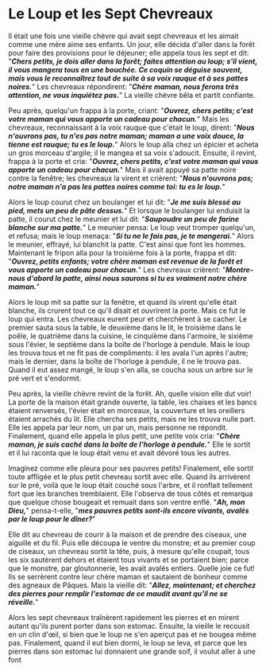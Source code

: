 # Le Loup et les Sept Chevreaux

Il était une fois une vieille chèvre qui avait sept chevreaux et les aimait comme une mère aime ses enfants. Un jour, elle décida d'aller dans la forêt pour faire des provisions pour le déjeuner; elle appela tous les sept et dit: "***Chers petits, je dois aller dans la forêt; faites attention au loup; s'il vient, il vous mangera tous en une bouchée. Ce coquin se déguise souvent, mais vous le reconnaîtrez tout de suite à sa voix rauque et à ses pattes noires.***" Les chevreaux répondirent: "***Chère maman, nous ferons très attention, ne vous inquiétez pas.***" La vieille chèvre bêla et partit confiante.

Peu après, quelqu'un frappa à la porte, criant: "***Ouvrez, chers petits; c'est votre maman qui vous apporte un cadeau pour chacun.***" Mais les chevreaux, reconnaissant à la voix rauque que c'était le loup, dirent: "***Nous n'ouvrons pas, tu n'es pas notre maman; maman a une voix douce, la tienne est rauque; tu es le loup.***" Alors le loup alla chez un épicier et acheta un gros morceau d'argile; il le mangea et sa voix s'adoucit. Ensuite, il revint, frappa à la porte et cria: "***Ouvrez, chers petits, c'est votre maman qui vous apporte un cadeau pour chacun.***" Mais il avait appuyé sa patte noire contre la fenêtre; les chevreaux la virent et crièrent: "***Nous n'ouvrons pas; notre maman n'a pas les pattes noires comme toi: tu es le loup.***"

Alors le loup courut chez un boulanger et lui dit: "***Je me suis blessé au pied, mets un peu de pâte dessus.***" Et lorsque le boulanger lui enduisit la patte, il courut chez le meunier et lui dit: "***Saupoudre un peu de farine blanche sur ma patte.***" Le meunier pensa: Le loup veut tromper quelqu'un, et refusa; mais le loup menaça: "***Si tu ne le fais pas, je te mangerai.***" Alors le meunier, effrayé, lui blanchit la patte. C'est ainsi que font les hommes. Maintenant le fripon alla pour la troisième fois à la porte, frappa et dit: "***Ouvrez, petits enfants; votre chère maman est revenue de la forêt et vous apporte un cadeau pour chacun.***" Les chevreaux crièrent: "***Montre-nous d'abord la patte, ainsi nous saurons si tu es vraiment notre chère maman.***"

Alors le loup mit sa patte sur la fenêtre, et quand ils virent qu'elle était blanche, ils crurent tout ce qu'il disait et ouvrirent la porte. Mais ce fut le loup qui entra. Les chevreaux eurent peur et cherchèrent à se cacher. Le premier sauta sous la table, le deuxième dans le lit, le troisième dans le poêle, le quatrième dans la cuisine, le cinquième dans l'armoire, le sixième sous l'évier, le septième dans la boîte de l'horloge à pendule. Mais le loup les trouva tous et ne fit pas de compliments: il les avala l'un après l'autre; mais le dernier, dans la boîte de l'horloge à pendule, il ne le trouva pas. Quand il eut assez mangé, le loup s'en alla, se coucha sous un arbre sur le pré vert et s'endormit.

Peu après, la vieille chèvre revint de la forêt. Ah, quelle vision elle dut voir! La porte de la maison était grande ouverte, la table, les chaises et les bancs étaient renversés, l'évier était en morceaux, la couverture et les oreillers étaient arrachés du lit. Elle chercha ses petits, mais ne les trouva nulle part. Elle les appela par leur nom, un par un, mais personne ne répondit. Finalement, quand elle appela le plus petit, une petite voix cria: "***Chère maman, je suis caché dans la boîte de l'horloge à pendule.***" Elle le sortit et il lui raconta que le loup était venu et avait dévoré tous les autres.

Imaginez comme elle pleura pour ses pauvres petits! Finalement, elle sortit toute affligée et le plus petit chevreau sortit avec elle. Quand ils arrivèrent sur le pré, voilà que le loup était couché sous l'arbre, et il ronflait tellement fort que les branches tremblaient. Elle l'observa de tous côtés et remarqua que quelque chose bougeait et remuait dans son ventre enflé. "***Ah, mon Dieu,***" pensa-t-elle, "***mes pauvres petits sont-ils encore vivants, avalés par le loup pour le dîner?***"

Elle dit au chevreau de courir à la maison et de prendre des ciseaux, une aiguille et du fil. Puis elle découpa le ventre du monstre; et au premier coup de ciseaux, un chevreau sortit la tête, puis, à mesure qu'elle coupait, tous les six sautèrent dehors et étaient tous vivants et se portaient bien; parce que le monstre, par gloutonnerie, les avait avalés entiers. Quelle joie ce fut! Ils se serrèrent contre leur chère maman et sautaient de bonheur comme des agneaux de Pâques. Mais la vieille dit: "***Allez, maintenant; et cherchez des pierres pour remplir l'estomac de ce maudit avant qu'il ne se réveille.***"

Alors les sept chevreaux traînèrent rapidement les pierres et en mirent autant qu'ils purent porter dans son estomac. Ensuite, la vieille le recousit en un clin d'œil, si bien que le loup ne s'en aperçut pas et ne bougea même pas. Finalement, quand il eut bien dormi, le loup se leva, et parce que les pierres dans son estomac lui donnaient une grande soif, il voulut aller à une font
